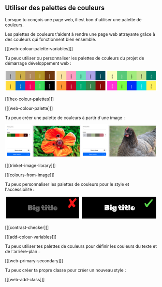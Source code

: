 ## Utiliser des palettes de couleurs

Lorsque tu conçois une page web, il est bon d'utiliser une palette de couleurs.

Les palettes de couleurs t'aident à rendre une page web attrayante grâce à des couleurs qui fonctionnent bien ensemble.

[[[web-colour-palette-variables]]]

Tu peux utiliser ou personnaliser les palettes de couleurs du projet de démarrage développement web :

![Exemples de palettes de couleurs.](images/palette-examples.png)

[[[hex-colour-palettes]]]

[[[web-colour-palette]]]

Tu peux créer une palette de couleurs à partir d'une image :

![Exemples de palettes de couleurs à partir d'images.](images/image-palette.png)

[[[trinket-image-library]]]

[[[colours-from-image]]]

Tu peux personnaliser les palettes de couleurs pour le style et l'accessibilité :

![Exemples d'une palette secondaire mal contrastée et d'une palette secondaire bien contrastée.](images/contrast-examples.png)

[[[contrast-checker]]]

[[[add-colour-variables]]]

Tu peux utiliser tes palettes de couleurs pour définir les couleurs du texte et de l'arrière-plan :

[[[web-primary-secondary]]]

Tu peux créer ta propre classe pour créer un nouveau style :

[[[web-add-class]]]
